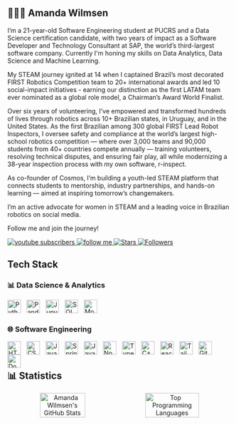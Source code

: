 ## 👩🏼‍💻 Amanda Wilmsen

I’m a 21-year-old Software Engineering student at PUCRS and a Data Science certification candidate, with two years of impact as a Software Developer and Technology Consultant at SAP, the world’s third-largest software company. Currently I'm honing my skills on Data Analytics, Data Science and Machine Learning. 

My STEAM journey ignited at 14 when I captained Brazil’s most decorated FIRST Robotics Competition team to 20+ international awards and led 10 social-impact initiatives - earning our distinction as the first LATAM team ever nominated as a global role model, a Chairman’s Award World Finalist.

Over six years of volunteering, I’ve empowered and transformed hundreds of lives through robotics across 10+ Brazilian states, in Uruguay, and in the United States. As the first Brazilian among 300 global FIRST Lead Robot Inspectors, I oversee safety and compliance at the world’s largest high-school robotics competition — where over 3,000 teams and 90,000 students from 40+ countries compete annually — training volunteers, resolving technical disputes, and ensuring fair play, all while modernizing a 38-year inspection process with my own software, r-inspect.

As co-founder of Cosmos, I’m building a youth-led STEAM platform that connects students to mentorship, industry partnerships, and hands-on learning — aimed at inspiring tomorrow’s changemakers. 

I’m an active advocate for women in STEAM and a leading voice in Brazilian robotics on social media.

Follow me and join the journey!

<p align="left">
    <a href="https://www.youtube.com/channel/UCMpmwptZbxy6QKgMGXih2Ng">
        <img 
            alt="youtube subscribers" 
            title="Subscribe!" 
            src="https://custom-icon-badges.demolab.com/youtube/channel/subscribers/UCMpmwptZbxy6QKgMGXih2Ng?color=%23E05D44&label=Subscribe&logo=video&logoColor=white&style=for-the-badge&labelColor=CE4630"
        />
    </a>
    <a href="https://linktr.ee/amandacwilmsen">
        <img 
            alt="follow me"
            title="Follow me!" 
            src="https://img.shields.io/badge/Follow-2.5k-%23E1AD0E?style=for-the-badge&labelColor=C79600&logo=instagram&logoColor=white"
        />
    </a> 
    <a href="https://github.com/amandacwilmsen?tab=repositories&sort=stargazers">
        <img 
            alt="Stars"
            title="GitHub Stars" 
            src="https://custom-icon-badges.demolab.com/github/stars/amandacwilmsen?color=55960c&style=for-the-badge&labelColor=488207&logo=star&label=Stars"
        />
    </a>
    <a href="https://github.com/amandacwilmsen?tab=followers">
        <img 
            alt="Followers" 
            title="Follow me on GitHub!" 
            src="https://custom-icon-badges.demolab.com/github/followers/amandacwilmsen?color=236ad3&labelColor=1155ba&style=for-the-badge&logo=github&label=Followers&logoColor=white"
        />
    </a>
</p>

## Tech Stack

### 📊 Data Science & Analytics
<img 
    align="left" 
    alt="Python" 
    title="Python"
    width="30px" 
    style="padding-right: 10px;" 
    src="https://cdn.jsdelivr.net/gh/devicons/devicon@latest/icons/python/python-original.svg" 
/>
<img 
    align="left" 
    alt="Pandas" 
    title="Pandas"
    width="30px" 
    style="padding-right: 10px;" 
    src="https://cdn.jsdelivr.net/gh/devicons/devicon@latest/icons/pandas/pandas-original.svg" 
/>
<img 
    align="left" 
    alt="Jupyter" 
    title="Jupyter"
    width="30px" 
    style="padding-right: 10px;" 
    src="https://cdn.jsdelivr.net/gh/devicons/devicon@latest/icons/jupyter/jupyter-original.svg" 
/>
<img 
    align="left" 
    alt="SQL" 
    title="SQL"
    width="30px" 
    style="padding-right: 10px;" 
    src="https://cdn.jsdelivr.net/gh/devicons/devicon@latest/icons/sqldeveloper/sqldeveloper-original.svg" 
/>
<img 
    align="left" 
    alt="MongoDB" 
    title="MongoDB"
    width="30px" 
    style="padding-right: 10px;" 
    src="https://cdn.jsdelivr.net/gh/devicons/devicon@latest/icons/mongodb/mongodb-original.svg" 
/>
<br/>
<br/>

### 🌐 Software Engineering
<img 
    align="left" 
    alt="HTML"
    title="HTML" 
    width="30px" 
    style="padding-right: 10px;" 
    src="https://cdn.jsdelivr.net/gh/devicons/devicon@latest/icons/html5/html5-original.svg" 
/>
<img 
    align="left" 
    alt="CSS" 
    title="CSS"
    width="30px" 
    style="padding-right: 10px;" 
    src="https://cdn.jsdelivr.net/gh/devicons/devicon@latest/icons/css3/css3-original.svg" 
/>
<img 
    align="left" 
    alt="Java" 
    title="Java"
    width="30px" 
    style="padding-right: 10px;" 
    src="https://cdn.jsdelivr.net/gh/devicons/devicon@latest/icons/java/java-original.svg" 
/>
<img 
    align="left" 
    alt="Spring" 
    title="Spring"
    width="30px" 
    style="padding-right: 10px;" 
    src="https://cdn.jsdelivr.net/gh/devicons/devicon@latest/icons/spring/spring-original.svg" 
/>
<img 
    align="left" 
    alt="JavaScript" 
    title="JavaScript"
    width="30px" 
    style="padding-right: 10px;" 
    src="https://cdn.jsdelivr.net/gh/devicons/devicon@latest/icons/javascript/javascript-original.svg" 
/>
<img 
    align="left" 
    alt="NodeJS" 
    title="NodeJS"
    width="30px" 
    style="padding-right: 10px;" 
    src="https://cdn.jsdelivr.net/gh/devicons/devicon@latest/icons/nodejs/nodejs-original.svg" 
/>
<img 
    align="left" 
    alt="TypeScript"
    title="TypeScript" 
    width="30px" 
    style="padding-right: 10px;" 
    src="https://cdn.jsdelivr.net/gh/devicons/devicon@latest/icons/typescript/typescript-original.svg" 
/>
<img 
    align="left" 
    alt="C++"
    title="C++" 
    width="30px" 
    style="padding-right: 10px;" 
    src="https://cdn.jsdelivr.net/gh/devicons/devicon@latest/icons/cplusplus/cplusplus-original.svg" 
/>
<img 
    align="left" 
    alt="React"
    title="React" 
    width="30px" 
    style="padding-right: 10px;" 
    src="https://cdn.jsdelivr.net/gh/devicons/devicon@latest/icons/react/react-original.svg" 
/>
<img 
    align="left" 
    alt="Tailwind" 
    title="Tailwind"
    width="30px" 
    style="padding-right: 10px;" 
    src="https://cdn.jsdelivr.net/gh/devicons/devicon@latest/icons/tailwindcss/tailwindcss-original.svg" 
/>
<img 
    align="left" 
    alt="Git" 
    title="Git"
    width="30px" 
    style="padding-right: 10px;" 
    src="https://cdn.jsdelivr.net/gh/devicons/devicon@latest/icons/git/git-original.svg" 
/>
<img 
    align="left" 
    alt="Docker" 
    title="Docker"
    width="30px" 
    style="padding-right: 10px;" 
    src="https://cdn.jsdelivr.net/gh/devicons/devicon@latest/icons/docker/docker-original.svg" 
/>

<br/>
<br/>

## 📊 Statistics

<p align="center" style="display: flex; justify-content: center; gap: 10px;">
  <img
    src="https://github-readme-stats.vercel.app/api?username=amandacwilmsen&show_icons=true&theme=tokyonight&include_all_commits=true&locale=en"
    alt="Amanda Wilmsen's GitHub Stats"
    width="45%"
  />
  <img
    src="https://github-readme-stats.vercel.app/api/top-langs/?username=amandacwilmsen&theme=tokyonight&layout=compact&custom_title=Technologies&langs_count=9"
    alt="Top Programming Languages"
    width="49%"
  />
</p>
